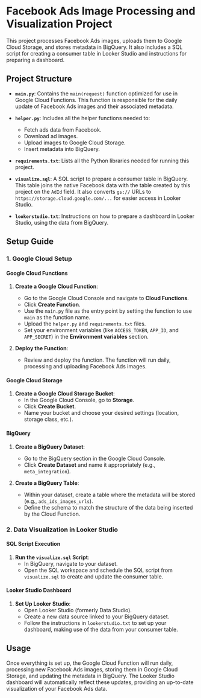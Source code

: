 # Facebook Ads Image Processing and Visualization Project

This project processes Facebook Ads images, uploads them to Google Cloud Storage, and stores metadata in BigQuery. It also includes a SQL script for creating a consumer table in Looker Studio and instructions for preparing a dashboard.

## Project Structure

- **`main.py`**: Contains the `main(request)` function optimized for use in Google Cloud Functions. This function is responsible for the daily update of Facebook Ads images and their associated metadata.
- **`helper.py`**: Includes all the helper functions needed to:

  - Fetch ads data from Facebook.
  - Download ad images.
  - Upload images to Google Cloud Storage.
  - Insert metadata into BigQuery.

- **`requirements.txt`**: Lists all the Python libraries needed for running this project.

- **`visualize.sql`**: A SQL script to prepare a consumer table in BigQuery. This table joins the native Facebook data with the table created by this project on the `AdId` field. It also converts `gs://` URLs to `https://storage.cloud.google.com/...` for easier access in Looker Studio.

- **`lookerstudio.txt`**: Instructions on how to prepare a dashboard in Looker Studio, using the data from BigQuery.

## Setup Guide

### 1. Google Cloud Setup

#### Google Cloud Functions

1. **Create a Google Cloud Function**:

   - Go to the Google Cloud Console and navigate to **Cloud Functions**.
   - Click **Create Function**.
   - Use the `main.py` file as the entry point by setting the function to use `main` as the function name.
   - Upload the `helper.py` and `requirements.txt` files.
   - Set your environment variables (like `ACCESS_TOKEN`, `APP_ID`, and `APP_SECRET`) in the **Environment variables** section.

2. **Deploy the Function**:
   - Review and deploy the function. The function will run daily, processing and uploading Facebook Ads images.

#### Google Cloud Storage

1. **Create a Google Cloud Storage Bucket**:
   - In the Google Cloud Console, go to **Storage**.
   - Click **Create Bucket**.
   - Name your bucket and choose your desired settings (location, storage class, etc.).

#### BigQuery

1. **Create a BigQuery Dataset**:

   - Go to the BigQuery section in the Google Cloud Console.
   - Click **Create Dataset** and name it appropriately (e.g., `meta_integration`).

2. **Create a BigQuery Table**:
   - Within your dataset, create a table where the metadata will be stored (e.g., `ads_ids_images_urls`).
   - Define the schema to match the structure of the data being inserted by the Cloud Function.

### 2. Data Visualization in Looker Studio

#### SQL Script Execution

1. **Run the `visualize.sql` Script**:
   - In BigQuery, navigate to your dataset.
   - Open the SQL workspace and schedule the SQL script from `visualize.sql` to create and update the consumer table.

#### Looker Studio Dashboard

1. **Set Up Looker Studio**:
   - Open Looker Studio (formerly Data Studio).
   - Create a new data source linked to your BigQuery dataset.
   - Follow the instructions in `lookerstudio.txt` to set up your dashboard, making use of the data from your consumer table.

## Usage

Once everything is set up, the Google Cloud Function will run daily, processing new Facebook Ads images, storing them in Google Cloud Storage, and updating the metadata in BigQuery. The Looker Studio dashboard will automatically reflect these updates, providing an up-to-date visualization of your Facebook Ads data.
